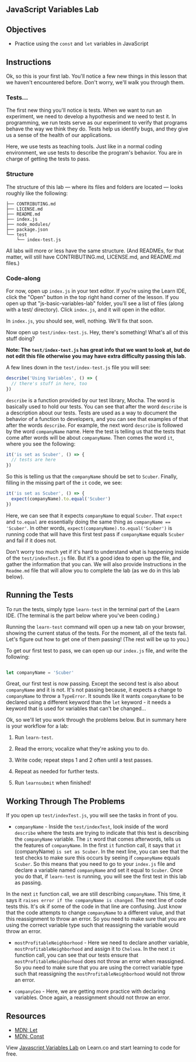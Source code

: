 JavaScript Variables Lab
---

## Objectives

- Practice using the `const` and `let` variables in JavaScript

## Instructions

Ok, so this is your first lab.  You'll notice a few new things in this lesson that we haven't encountered before. Don't worry, we'll walk you through them.

### Tests...

The first new thing you'll notice is tests.  When we want to run an experiment, we need to develop a hypothesis and we need to test it.  In programming, we run tests serve as our experiment to verify that programs behave the way we think they do. Tests help us identify bugs, and they give us a sense of the health of our applications.

Here, we use tests as teaching tools. Just like in a normal coding environment, we use tests to describe the program's behavior. You are in charge of getting the tests to pass.

### Structure

The structure of this lab — where its files and folders are located — looks roughly like the following:

```
├── CONTRIBUTING.md
├── LICENSE.md
├── README.md
├── index.js
├── node_modules/
├── package.json
└── test
    └── index-test.js
```

All labs will more or less have the same structure. (And READMEs, for that matter, will still have CONTRIBUTING.md, LICENSE.md, and README.md files.)

### Code-along

For now, open up `index.js` in your text editor. If you're using the Learn IDE, click the "Open" button in the top right hand corner of the lesson.  If you open up that "js-basic-variables-lab" folder, you'll see a list of files (along with a test/ directory). Click `index.js`, and it will open in the editor.

In `index.js`, you should see, well, nothing. We'll fix that soon.

Now open up `test/index-test.js`. Hey, there's something! What's all of this stuff doing?

**Note: The `test/index-test.js` has great info that we want to look at, but do not edit this file otherwise you may have extra difficulty passing this lab.**

A few lines down in the `test/index-test.js` file you will see:

```js
describe('Using Variables', () => {
  // there's stuff in here, too
})
```

`describe` is a function provided by our test library, Mocha.  The word is basically used to hold our tests.  You can see that after the word `describe` is a description about our tests.  Tests are used as a way to document the behavior of a function to developers, and you can see that examples of that after the words `describe`.  For example, the next word `describe` is followed by the word `companyName` name.  Here the test is telling us that the tests that come after words will be about `companyName`.  Then comes the word `it`, where you see the following:

```js
it('is set as Scuber', () => {
  // tests are here
})
```

So this is telling us that the `companyName` should be set to `Scuber`.  Finally, filling in the missing part of the `it` code, we see:

```js
it('is set as Scuber', () => {
  expect(companyName).to.equal('Scuber')
})
```

Here, we can see that it expects `companyName` to equal `Scuber`.  That `expect` and `to.equal` are essentially doing the same thing as `companyName == 'Scuber'`.  In other words, `expect(companyName).to.equal('Scuber')` is running code that will have this first test pass if `companyName` equals `Scuber` and fail if it does not.

Don't worry too much yet if it's hard to understand what is happening inside of the `test/indexTest.js` file.  But it's a good idea to open up the file, and gather the information that you can.  We will also provide Instructions in the `Readme.md` file that will allow you to complete the lab (as we do in this lab below).

## Running the Tests

To run the tests, simply type `learn-test` in the terminal part of the Learn IDE. (The terminal is the part below where you've been coding.)

Running the `learn-test` command will open up a new tab on your browser, showing the current status of the tests.  For the moment, all of the tests fail. Let's figure out how to get one of them passing! (The rest will be up to you.)

To get our first test to pass, we can open up our `index.js` file, and write the following:

```js

let companyName = 'Scuber'

```

Great, our first test is now passing. Except the second test is also about `companyName` and it is not.  It's not passing because, it expects a change to `companyName` to throw a `TypeError`.  It sounds like it wants `companyName` to be declared using a different keyword than the `let` keyword - it needs a keyword that is used for variables that can't be changed...  

Ok, so we'll let you work through the problems below.  But in summary here is your workflow for a lab:

1. Run `learn-test`.

2. Read the errors; vocalize what they're asking you to do.

3. Write code; repeat steps 1 and 2 often until a test passes.

4. Repeat as needed for further tests.

5. Run `learnsubmit` when finished!


## Working Through The Problems

If you open up `test/indexTest.js`, you will see the tasks in front of you.

+ `companyName` - Inside the `test/indexTest`, look inside of the word `describe` where the tests are trying to indicate that this test is describing the `companyName` variable.  The `it` word that comes afterwords, tells us the features of `companyName`.  In the first `it` function call, it says that `it` (companyName) `is set as Scuber`.  In the next line, you can see that the test checks to make sure this occurs by seeing if `companyName` equals `Scuber`.  So this means that you need to go to your `index.js` file and declare a variable named `companyName` and set it equal to `Scuber`.  Once you do that, if `learn-test` is running, you will see the first test in this lab as passing.  

In the next `it` function call, we are still describing `companyName`.  This time, it says it `raises error if the companyName is changed`. The next line of code tests this.  It's ok if some of the code in that line are confusing.  Just know that the code attempts to change `companyName` to a different value, and that this reassignment to throw an error.  So you need to make sure that you are using the correct variable type such that reassigning the variable would throw an error.

+ `mostProfitableNeighborhood` - Here we need to declare another variable, `mostProfitableNeighborhood` and assign it to `Chelsea`.  In the next `it` function call, you can see that our tests ensure that `mostProfitableNeighborhood` does not throw an error when reassigned.  So you need to make sure that you are using the correct variable type such that reassigning the `mostProfitableNeighborhood` would not throw an error.

+ `companyCeo` - Here, we are getting more practice with declaring variables.  Once again, a reassignment should not throw an error.  

## Resources

- [MDN: Let](https://developer.mozilla.org/en-US/docs/Web/JavaScript/Reference/Statements/let)
- [MDN: Const](https://developer.mozilla.org/en-US/docs/Web/JavaScript/Reference/Statements/const)

<p class='util--hide'>View <a href='https://learn.co/lessons/js-basic-variables-lab'>Javascript Variables Lab</a> on Learn.co and start learning to code for free.</p>
